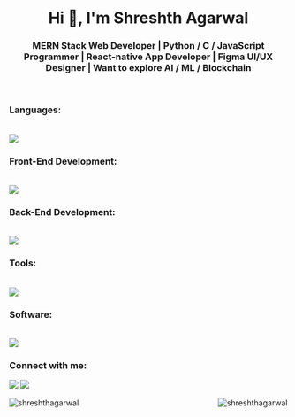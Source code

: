 <h1 align="center">Hi 👋, I'm Shreshth Agarwal</h1>
<h3 align="center">MERN Stack Web Developer | Python / C / JavaScript Programmer | React-native App Developer | Figma UI/UX Designer | Want to explore AI / ML / Blockchain</h3>
<br>

<h3 align="left">Languages:</h3>
<br>
<a href="https://skillicons.dev">
    <img src="https://skillicons.dev/icons?i=py,js,c" />
  </a>
<br>

<h3 align="left">Front-End Development:</h3>
<br>
<a href="https://skillicons.dev">
    <img src="https://skillicons.dev/icons?i=html,css,tailwind,bootstrap,react,materialui,sass" />
  </a>
<br>

<h3 align="left">Back-End Development:</h3>
<br>
<a href="https://skillicons.dev">
    <img src="https://skillicons.dev/icons?i=nodejs,mongodb,express,redux" />
  </a>
<br>

<h3 align="left">Tools:</h3>
<br>
<a href="https://skillicons.dev">
    <img src="https://skillicons.dev/icons?i=npm,vite,babel,webpack,git" />
  </a>
<br>

<h3 align="left">Software:</h3>
<br>
<a href="https://skillicons.dev">
    <img src="https://skillicons.dev/icons?i=github,vscode,figma,postman,debian,arduino,notion" />
  </a>
<br>

<h3 align="left">Connect with me:</h3>
<p align="left">
<a href="https://linkedin.com/in/shreshthagarwal" target="blank"><img src="https://skillicons.dev/icons?i=linkedin" /></a>
    <a href="https://www.instagram.com/shreshth_agarwal/" target="blank"><img src="https://skillicons.dev/icons?i=instagram" /></a>
</p>



<p><img align="left" src="https://github-readme-stats.vercel.app/api/top-langs?username=shreshthagarwal&show_icons=true&locale=en&theme=dark" alt="shreshthagarwal" /><img align="right" src="https://github-readme-stats.vercel.app/api?username=shreshthagarwal&show_icons=true&theme=dark" alt="shreshthagarwal" /></p>


